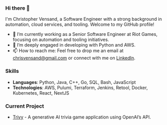 ### Hi there 👋

I'm Christopher Vensand, a Software Engineer with a strong background in automation, cloud services, and tooling. Welcome to my GitHub profile!

- 🔭 I’m currently working as a Senior Software Engineer at Riot Games, focusing on automation and tooling initiatives.
- 🌱 I’m deeply engaged in developing with Python and AWS.
- 📫 How to reach me: Feel free to drop me an email at chrisvensand@gmail.com or connect with me on [LinkedIn](https://linkedin.com/in/chrisvensand).

### Skills
- **Languages**: Python, Java, C++, Go, SQL, Bash, JavaScript
- **Technologies**: AWS, Pulumi, Terraform, Jenkins, Retool, Docker, Kubernetes, React, NextJS

### Current Project
- [Trivy](https://trivy.fun) - A generative AI trivia game application using OpenAI’s API.
